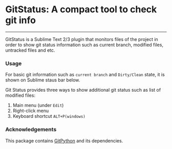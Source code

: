 # GitStatus: A compact tool to check git info
***

GitStatus is a Sublime Text 2/3 plugin that monitors files of the project in order to show git status information such as current branch, modified files, untracked files and etc.

### Usage

For basic git information such as `current branch` and `Dirty/Clean` state, it is shown on Sublime staus bar below.

Git Status provides three ways to show additional git status such as list of modified files:
  1. Main menu (under `Edit`)
  2. Right-click menu
  3. Keyboard shortcut `ALT+P(windows)`
  
### Acknowledgements

This package contains [GitPython](https://github.com/gitpython-developers/GitPython) and its dependencies.
